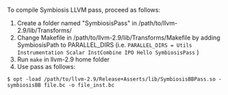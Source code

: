 To compile Symbiosis LLVM pass, proceed as follows:

1. Create a folder named "SymbiosisPass" in /path/to/llvm-2.9/lib/Transforms/
2. Change Makefile in /path/to/llvm-2.9/lib/Transforms/Makefile by adding SymbiosisPath to PARALLEL_DIRS (i.e. `PARALLEL_DIRS = Utils Instrumentation Scalar InstCombine IPO Hello SymbiosisPass` )
3. Run `make` in llvm-2.9 home folder
4. Use pass as follows: 
```
$ opt -load /path/to/llvm-2.9/Release+Asserts/lib/SymbiosisBBPass.so -symbiosisBB file.bc -o file_inst.bc
```